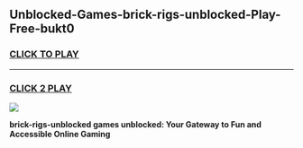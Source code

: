 
## Unblocked-Games-brick-rigs-unblocked-Play-Free-bukt0
<h3>
<a href="https://premium76.site?title=brick-rigs-unblocked&ref=23A">CLICK TO PLAY</a></h3>
<hr>

<h3>
<a href="https://premium76.site?title=brick-rigs-unblocked&ref=23A">CLICK 2 PLAY</a>
  
</h3>

<a href="https://premium76.site?title=brick-rigs-unblocked&ref=23A"><img src="https://clearcache.store/games.png"></a>


**brick-rigs-unblocked games unblocked: Your Gateway to Fun and Accessible Online Gaming**
